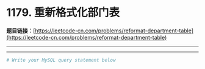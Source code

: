 # 1179. 重新格式化部门表

**题目链接：**[https://leetcode-cn.com/problems/reformat-department-table](https://leetcode-cn.com/problems/reformat-department-table)

---

<Cards card="leetcode_1179_reformat-department-table"></Cards>

---

```sh
# Write your MySQL query statement below
```
